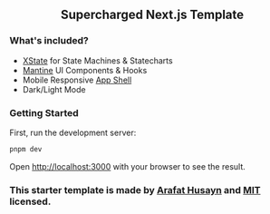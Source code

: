 ## <center>Supercharged Next.js Template</center>

### What's included?

- [XState](https://github.com/statelyai/xstate) for State Machines & Statecharts
- [Mantine](https://github.com/mantinedev/mantine) UI Components & Hooks
- Mobile Responsive [App Shell](./components/AppShell/)
- Dark/Light Mode

### Getting Started

First, run the development server:

```bash
pnpm dev
```

Open [http://localhost:3000](http://localhost:3000) with your browser to see the result.

### This starter template is made by [Arafat Husayn](https://arafat.dev) and [MIT](license.md) licensed.
